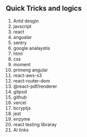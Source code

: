## Quick Tricks and logics
1. Antd desgin 
2. javscript 
3. react 
4. angualar
5. sentry 
6. google analaystis
7. html
8. css
9. moment
10. primeng angular
11. react-aws-s3
12. react-router-dom
13. @react-pdf/renderer
14. gitpod
15. github
16. vercel
17. bcryptjs
18. jest
19. enzyme
20. react testing libraray
21. AI links
